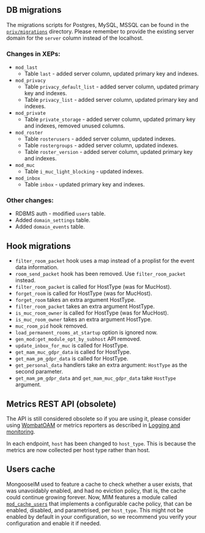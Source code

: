 ## DB migrations

The migrations scripts for Postgres, MySQL, MSSQL can be found in the [`priv/migrations`](https://github.com/esl/MongooseIM/tree/master/priv/migrations) directory. Please remember to provide the existing server domain for the `server` column instead of the localhost.

### Changes in XEPs:

- `mod_last`
    - Table `last` - added server column, updated primary key and indexes.
- `mod_privacy` 
    - Table `privacy_default_list` - added server column, updated primary key and indexes.
    - Table `privacy_list` - added server column, updated primary key and indexes.
- `mod_private`
    - Table `private_storage` - added server column, updated primary key and indexes, removed unused columns.
- `mod_roster` 
    - Table `rosterusers` - added server column, updated indexes.
    - Table `rostergroups` - added server column, updated indexes.
    - Table `roster_version` - added server column, updated primary key and indexes.
- `mod_muc` 
    - Table `i_muc_light_blocking` - updated indexes.
- `mod_inbox` 
    - Table `inbox` - updated primary key and indexes.

### Other changes:
- RDBMS auth - modified `users` table.
- Added `domain_settings` table.
- Added `domain_events` table.

## Hook migrations

- `filter_room_packet` hook uses a map instead of a proplist for the event data information.
- `room_send_packet` hook has been removed. Use `filter_room_packet` instead.
- `filter_room_packet` is called for HostType (was for MucHost).
- `forget_room` is called for HostType (was for MucHost).
- `forget_room` takes an extra argument HostType.
- `filter_room_packet` takes an extra argument HostType.
- `is_muc_room_owner` is called for HostType (was for MucHost).
- `is_muc_room_owner` takes an extra argument HostType.
- `muc_room_pid` hook removed.
- `load_permanent_rooms_at_startup` option is ignored now.
- `gen_mod:get_module_opt_by_subhost` API removed.
- `update_inbox_for_muc` is called for HostType.
- `get_mam_muc_gdpr_data` is called for HostType.
- `get_mam_pm_gdpr_data` is called for HostType.
- `get_personal_data` handlers take an extra argument: `HostType` as the second parameter.
- `get_mam_pm_gdpr_data` and `get_mam_muc_gdpr_data` take `HostType` argument.

## Metrics REST API (obsolete)

The API is still considered obsolete so if you are using it,
please consider using [WombatOAM](https://www.erlang-solutions.com/capabilities/wombatoam/)
or metrics reporters as described in [Logging and monitoring](../operation-and-maintenance/Logging-&-monitoring.md).

In each endpoint, `host` has been changed to `host_type`.
This is because the metrics are now collected per host type rather than host.

## Users cache

MongooseIM used to feature a cache to check whether a user exists, that was unavoidably enabled, and had no eviction policy, that is, the cache could continue growing forever. Now, MIM features a module called [`mod_cache_users`](../modules/mod_cache_users.md) that implements a configurable cache policy, that can be enabled, disabled, and parametrised, per `host_type`. This might not be enabled by default in your configuration, so we recommend you verify your configuration and enable it if needed.
